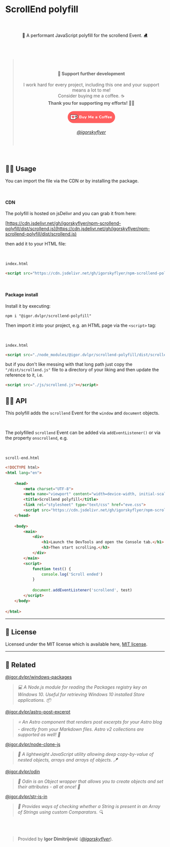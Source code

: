 # ScrollEnd polyfill

<br>

<p align="center">
	🛴 A performant JavaScript polyfill for the scrollend Event. ⛸️
</p>

<br>
<br>

<div align="center">
	<blockquote>
		<br>
		<h4>💖 Support further development</h4>
		<span>I work hard for every project, including this one and your support means a lot to me!
		<br>
		Consider buying me a coffee. ☕
		<br>
		<strong>Thank you for supporting my efforts! 🙏😊</strong></span>
		<br>
		<br>
		<a href="https://ko-fi.com/igorskyflyer" target="_blank"><img src="https://raw.githubusercontent.com/igorskyflyer/igorskyflyer/main/assets/ko-fi.png" alt="Donate to igorskyflyer" width="150"></a>
		<br>
		<br>
		<a href="https://github.com/igorskyflyer"><em>@igorskyflyer</em></a>
		<br>
		<br>
		<br>
	</blockquote>
</div>

<br>

## 🕵🏼 Usage

You can import the file via the CDN or by installing the package.

<br>

#### CDN

The polyfill is hosted on jsDelivr and you can grab it from here:

[https://cdn.jsdelivr.net/gh/igorskyflyer/npm-scrollend-polyfill/dist/scrollend.js](https://cdn.jsdelivr.net/gh/igorskyflyer/npm-scrollend-polyfill/dist/scrollend.js)


then add it to your HTML file:

<br>

`index.html`
```html
<script src="https://cdn.jsdelivr.net/gh/igorskyflyer/npm-scrollend-polyfill/dist/scrollend.js"></script>
```

<br>

#### Package install

Install it by executing:

```shell
npm i "@igor.dvlpr/scrollend-polyfill"
```

Then import it into your project, e.g. an HTML page via the `<script>` tag:

<br>

`index.html`
```html
<script src="./node_modules/@igor.dvlpr/scrollend-polyfill/dist/scrollend.js"></script>
```

but if you don't like messing with that long path just copy the `"/dist/scrollend.js"` file to a directory of your liking and then update the reference to it, i.e.

```html
<script src="./js/scrollend.js"></script>
```

## 🤹🏼 API

This polyfill adds the `scrollend` Event for the `window` and `document` objects.

<br>

The polyfilled `scrollend` Event can be added via `addEventListener()` or via the property `onscrollend`, e.g.

<br>

`scroll-end.html`
```html
<!DOCTYPE html>
<html lang="en">

	<head>
		<meta charset="UTF-8">
		<meta name="viewport" content="width=device-width, initial-scale=1.0">
		<title>Scrollend polyfill</title>
		<link rel="stylesheet" type="text/css" href="eve.css">
		<script src="https://cdn.jsdelivr.net/gh/igorskyflyer/npm-scrollend-polyfill/dist/scrollend.js"></script>
	</head>

	<body>
		<main>
			<div>
				<h1>Launch the DevTools and open the Console tab.</h1>
				<h3>Then start scrolling.</h3>
			</div>
		</main>
		<script>
			function test() {
				console.log('Scroll ended')
			}

			document.addEventListener('scrollend', test)
		</script>
	</body>

</html>

```

---

## 🪪 License

Licensed under the MIT license which is available here, [MIT license](https://github.com/igorskyflyer/npm-scrollend-polyfill/blob/main/LICENSE).

---

## 🧬 Related

[@igor.dvlpr/windows-packages](https://www.npmjs.com/package/@igor.dvlpr/windows-packages)

> _💻 A Node.js module for reading the Packages registry key on Windows 10. Useful for retrieving Windows 10 installed Store applications. 📦_

[@igor.dvlpr/astro-post-excerpt](https://www.npmjs.com/package/@igor.dvlpr/astro-post-excerpt)

> _⭐ An Astro component that renders post excerpts for your Astro blog - directly from your Markdown files. Astro v2 collections are supported as well! 💎_

[@igor.dvlpr/node-clone-js](https://www.npmjs.com/package/@igor.dvlpr/node-clone-js)

> _🧬 A lightweight JavaScript utility allowing deep copy-by-value of nested objects, arrays and arrays of objects. 🪁_

[@igor.dvlpr/odin](https://www.npmjs.com/package/@igor.dvlpr/odin)

> _🔱 Odin is an Object wrapper that allows you to create objects and set their attributes - all at once! 🔺_

[@igor.dvlpr/str-is-in](https://www.npmjs.com/package/@igor.dvlpr/str-is-in)

> _🧵 Provides ways of checking whether a String is present in an Array of Strings using custom Comparators. 🔍_

<br>
<br>

>
> Provided by **Igor Dimitrijević** ([*@igorskyflyer*](https://github.com/igorskyflyer/)).
>
